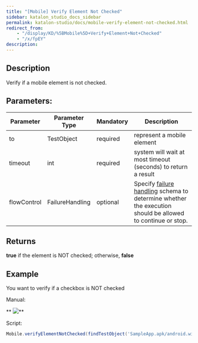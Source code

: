 ```yaml
---
title: "[Mobile] Verify Element Not Checked" 
sidebar: katalon_studio_docs_sidebar
permalink: katalon-studio/docs/mobile-verify-element-not-checked.html 
redirect_from:
    - "/display/KD/%5BMobile%5D+Verify+Element+Not+Checked"
    - "/x/fpEY"
description: 
---
```

Description
-----------

Verify if a mobile element is not checked.    

Parameters:  
-------------

| Parameter | Parameter Type | Mandatory | Description |
| --- | --- | --- | --- |
| to | TestObject  | required | represent a mobile element |
| timeout  | int | required | system will wait at most timeout (seconds) to return a result |
| flowControl | FailureHandling | optional | Specify [failure handling](/x/qAAM) schema to determine whether the execution should be allowed to continue or stop. |

Returns
-------

**true** if the element is NOT checked; otherwise, **false**

Example
-------

You want to verify if a checkbox is NOT checked 

Manual: 

** ![](../../images/katalon-studio/docs/mobile-verify-element-not-checked/image2016-8-15-93A563A9.png)**

Script:

```groovy
Mobile.verifyElementNotChecked(findTestObject('SampleApp.apk/android.widget.CheckBox - Checkbox0'), 10)
```